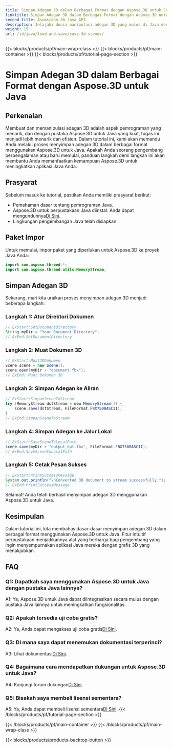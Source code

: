 ```yaml
---
title: Simpan Adegan 3D dalam Berbagai Format dengan Aspose.3D untuk Java
linktitle: Simpan Adegan 3D dalam Berbagai Format dengan Aspose.3D untuk Java
second_title: Asumsikan.3D Java API
description: Jelajahi dunia manipulasi adegan 3D yang mulus di Java dengan Aspose.3D. Belajar menyimpan adegan dalam berbagai format dengan mudah.
weight: 15
url: /id/java/load-and-save/save-3d-scenes/
---
```


{{< blocks/products/pf/main-wrap-class >}}
{{< blocks/products/pf/main-container >}}
{{< blocks/products/pf/tutorial-page-section >}}

# Simpan Adegan 3D dalam Berbagai Format dengan Aspose.3D untuk Java

## Perkenalan

Membuat dan memanipulasi adegan 3D adalah aspek pemrograman yang menarik, dan dengan pustaka Aspose.3D untuk Java yang kuat, tugas ini menjadi lebih menarik dan efisien. Dalam tutorial ini, kami akan memandu Anda melalui proses menyimpan adegan 3D dalam berbagai format menggunakan Aspose.3D untuk Java. Apakah Anda seorang pengembang berpengalaman atau baru memulai, panduan langkah demi langkah ini akan membantu Anda memanfaatkan kemampuan Aspose.3D untuk meningkatkan aplikasi Java Anda.

## Prasyarat

Sebelum masuk ke tutorial, pastikan Anda memiliki prasyarat berikut:

- Pemahaman dasar tentang pemrograman Java.
-  Aspose.3D untuk perpustakaan Java diinstal. Anda dapat mengunduhnya[Di Sini](https://releases.aspose.com/3d/java/).
- Lingkungan pengembangan Java telah disiapkan.

## Paket Impor

Untuk memulai, impor paket yang diperlukan untuk Aspose.3D ke proyek Java Anda:

```java
import com.aspose.threed.*;
import com.aspose.threed.utils.MemoryStream;

```

## Simpan Adegan 3D

Sekarang, mari kita uraikan proses menyimpan adegan 3D menjadi beberapa langkah:

### Langkah 1: Atur Direktori Dokumen

```java
// ExStart:SetDocumentDirectory
String myDir = "Your Document Directory";
// ExEnd:SetDocumentDirectory
```

### Langkah 2: Muat Dokumen 3D

```java
// ExStart:Muat3DDokumen
Scene scene = new Scene();
scene.open(myDir + "document.fbx");
// ExEnd: Muat Dokumen 3D
```

### Langkah 3: Simpan Adegan ke Aliran

```java
// ExStart:SimpanSceneToStream
try (MemoryStream dstStream = new MemoryStream()) {
    scene.save(dstStream, FileFormat.FBX7500ASCII);
}
// ExEnd:SimpanSceneToStream
```

### Langkah 4: Simpan Adegan ke Jalur Lokal

```java
// ExStart:SaveSceneToLocalPath
scene.save(myDir + "output_out.fbx", FileFormat.FBX7500ASCII);
// ExEnd:SaveSceneToLocalPath
```

### Langkah 5: Cetak Pesan Sukses

```java
// ExStart:PrintSuccessMessage
System.out.println("\nConverted 3D document to stream successfully.");
// ExEnd:PrintSuccessMessage
```

Selamat! Anda telah berhasil menyimpan adegan 3D menggunakan Aspose.3D untuk Java.

## Kesimpulan

Dalam tutorial ini, kita membahas dasar-dasar menyimpan adegan 3D dalam berbagai format menggunakan Aspose.3D untuk Java. Fitur intuitif perpustakaan menjadikannya alat yang berharga bagi pengembang yang ingin menyempurnakan aplikasi Java mereka dengan grafis 3D yang menakjubkan.

## FAQ

### Q1: Dapatkah saya menggunakan Aspose.3D untuk Java dengan pustaka Java lainnya?

A1: Ya, Aspose.3D untuk Java dapat diintegrasikan secara mulus dengan pustaka Java lainnya untuk meningkatkan fungsionalitas.

### Q2: Apakah tersedia uji coba gratis?

 A2: Ya, Anda dapat mengakses uji coba gratis[Di Sini](https://releases.aspose.com/).

### Q3: Di mana saya dapat menemukan dokumentasi terperinci?

A3: Lihat dokumentasi[Di Sini](https://reference.aspose.com/3d/java/).

### Q4: Bagaimana cara mendapatkan dukungan untuk Aspose.3D untuk Java?

 A4: Kunjungi forum dukungan[Di Sini](https://forum.aspose.com/c/3d/18).

### Q5: Bisakah saya membeli lisensi sementara?

 A5: Ya, Anda dapat membeli lisensi sementara[Di Sini](https://purchase.aspose.com/temporary-license/).
{{< /blocks/products/pf/tutorial-page-section >}}

{{< /blocks/products/pf/main-container >}}
{{< /blocks/products/pf/main-wrap-class >}}

{{< blocks/products/products-backtop-button >}}
